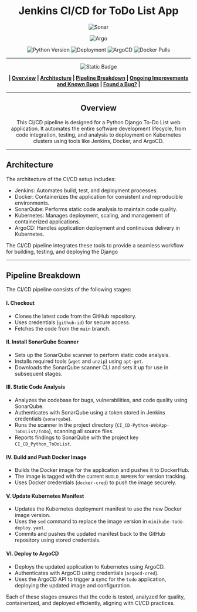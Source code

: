 <div align="center">

# Jenkins CI/CD for ToDo List App

![Sonar](https://github-repo-img.s3.eu-central-1.amazonaws.com/todo-sonar.png)

![Argo](https://github-repo-img.s3.eu-central-1.amazonaws.com/todo-argo.png)

![Python Version](https://img.shields.io/badge/python-3.8%2B-blue) ![Deployment](https://img.shields.io/badge/k8s-deployed-success) ![ArgoCD](https://img.shields.io/badge/ArgoCD-synced-brightgreen) ![Docker Pulls](https://img.shields.io/docker/pulls/weronikastepien/cicd-todo)












------------


![Static Badge](https://img.shields.io/badge/Table%20%20%20%20%20%20%20%20%20%20%20of%20%20%20%20%20%20%20%20%20%20Contents-blue?style=for-the-badge&logoColor=darkviolet)

**| [Overview](#overview) | [Architecture](#architecture) | [Pipeline Breakdown](#pipeline-breakdown) | [Ongoing Improvements and Known Bugs](#ongoing-improvements-and-known-bugs) | [Found a Bug?](#found-a-bug) |**





------------



## Overview
This CI/CD pipeline is designed for a Python Django To-Do List web application. It automates the entire software development lifecycle, from code integration, testing, and analysis to deployment on Kubernetes clusters using tools like Jenkins, Docker, and ArgoCD.




------------



</div>

## Architecture
The architecture of the CI/CD setup includes:

- Jenkins: Automates build, test, and deployment processes.
- Docker: Containerizes the application for consistent and reproducible environments.
- SonarQube: Performs static code analysis to maintain code quality.
- Kubernetes: Manages deployment, scaling, and management of containerized applications.
- ArgoCD: Handles application deployment and continuous delivery in Kubernetes.

The CI/CD pipeline integrates these tools to provide a seamless workflow for building, testing, and deploying the Django 

------------
## Pipeline Breakdown
The CI/CD pipeline consists of the following stages:

#### I. Checkout

   - Clones the latest code from the GitHub repository.
   - Uses credentials (`github-id`) for secure access.
   - Fetches the code from the `main` branch.

#### II. Install SonarQube Scanner

  - Sets up the SonarQube scanner to perform static code analysis.
  - Installs required tools (`wget` and `unzip`) using `apt-get`.
  - Downloads the SonarQube scanner CLI and sets it up for use in subsequent stages.

#### III. Static Code Analysis

   - Analyzes the codebase for bugs, vulnerabilities, and code quality using SonarQube.
   - Authenticates with SonarQube using a token stored in Jenkins credentials (`sonarqube`).
   - Runs the scanner in the project directory (`CI_CD-Python-WebApp-ToDoList/ToDo`), scanning all source files.
   - Reports findings to SonarQube with the project key `CI_CD_Python_ToDoList`.

#### IV. Build and Push Docker Image

  - Builds the Docker image for the application and pushes it to DockerHub.
  - The image is tagged with the current `BUILD_NUMBER` for version tracking.
  - Uses Docker credentials (`docker-cred`) to push the image securely.

#### V. Update Kubernetes Manifest

  - Updates the Kubernetes deployment manifest to use the new Docker image version.
  - Uses the `sed` command to replace the image version in `minikube-todo-deploy.yaml`.
  - Commits and pushes the updated manifest back to the GitHub repository using stored credentials.

#### VI. Deploy to ArgoCD

  - Deploys the updated application to Kubernetes using ArgoCD.
  - Authenticates with ArgoCD using credentials (`argocd-cred`).
  - Uses the ArgoCD API to trigger a sync for the `todo` application, deploying the updated image and configuration.

Each of these stages ensures that the code is tested, analyzed for quality, containerized, and deployed efficiently, aligning with CI/CD practices.







